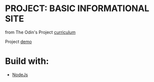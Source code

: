 # PROJECT: BASIC INFORMATIONAL SITE

from The Odin's Project [curriculum](https://www.theodinproject.com/paths/full-stack-javascript/courses/nodejs/lessons/basic-informational-site)

Project [demo](https://basicinformationalsite.kovite.repl.co/)

# Build with:

- [NodeJs](https://nodejs.org/en/)
